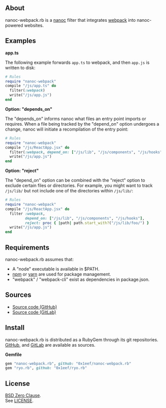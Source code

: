 ## About

nanoc-webpack.rb is a
[nanoc](https://nanoc.app)
filter
that integrates
[webpack](https://webpack.js.org/)
into nanoc-powered websites.

## Examples

__app.ts__

The following example forwards `app.ts` to webpack, and then `app.js` is
written to disk:

``` ruby
# Rules
require "nanoc-webpack"
compile "/js/app.ts" do
  filter(:webpack)
  write("/js/app.js")
end
```

__Option: "depends_on"__

The "depends_on" informs nanoc what files an entry point imports or requires.
When a file being tracked by the "depend_on" option undergoes a change, nanoc
will initiate a recompilation of the entry point:

```ruby
# Rules
require "nanoc-webpack"
compile "/js/ReactApp.jsx" do
  filter(:webpack, depend_on: ["/js/lib", "/js/components", "/js/hooks"])
  write("/js/app.js")
end
```

__Option: "reject"__

The "depend_on" option can be combined with the "reject" option to exclude
certain files or directories. For example, you might want to track `/js/lib/`
but not include one of the directories within `/js/lib/`:

```ruby
# Rules
require "nanoc-webpack"
compile "/js/ReactApp.jsx" do
  filter :webpack,
         depend_on: ["/js/lib", "/js/components", "/js/hooks"],
         reject: proc { |path| path.start_with?("/js/lib/foo/") }
  write("/js/app.js")
end
```

## Requirements

nanoc-webpack.rb assumes that:

* A "node" executable is available in $PATH.
* [npm](https://www.npmjs.com) or [yarn](https://yarnpkg.com/) are used for
  package management.
* "webpack" / "webpack-cli" exist as dependencies in package.json.

## Sources

* [Source code (GitHub)](https://github.com/0x1eef/nanoc-webpack.rb)
* [Source code (GitLab)](https://gitlab.com/0x1eef/nanoc-webpack.rb)

## <a id='install'>Install</a>

nanoc-webpack.rb is distributed as a RubyGem through its git repositories. <br>
[GitHub](https://github.com/0x1eef/nanoc-webpack.rb),
and
[GitLab](https://gitlab.com/0x1eef/nanoc-webpack.rb)
are available as sources.

**Gemfile**

```ruby
gem "nanoc-webpack.rb", github: "0x1eef/nanoc-webpack.rb"
gem "ryo.rb", github: "0x1eef/ryo.rb"
```

## License

[BSD Zero Clause](https://choosealicense.com/licenses/0bsd/).
<br>
See [LICENSE](./LICENSE).
